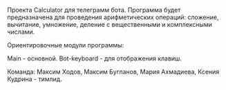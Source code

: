 Проекта Calculator для телеграмм бота.
Программа будет предназначена для проведения арифметических операций:
сложение,
вычитание,
умножение,
деление с вещественными и комплексными числами.

Ориентировочные модули программы:

Main - основной.
Bot-keyboard - для отображения клавиш.


Команда:
Максим Ходов,
Максим Бугланов,
Мария Ахмадиева,
Ксения Кудрина - тимлид.
